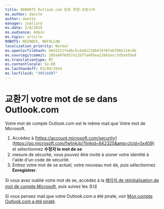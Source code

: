 ```yaml
---
title: 8000075 Outlook.com 암호 변경-프랑스어
ms.author: daeite
author: daeite
manager: joallard
ms.date: 3/8/2019
ms.audience: Admin
ms.topic: article
ROBOTS: NOINDEX, NOFOLLOW
localization_priority: Normal
ms.openlocfilehash: b0d1311fe4bc5cda81210b67670fabf96b119c9b
ms.sourcegitcommit: 205e6076d57a11b77a495ea13841ecc7d5e9fda9
ms.translationtype: MT
ms.contentlocale: ko-KR
ms.lasthandoff: 03/09/2019
ms.locfileid: "30516987"
---
```

# <a name="changer-votre-mot-de-passe-dans-outlookcom"></a>교환기 votre mot de se dans Outlook.com

Votre mot de compte Outlook.com est le même mail.que Votre mot de Microsoft.

1. Accédez à [https://account.microsoft.com/security](https://go.microsoft.com/fwlink/p/?linkid=842325&amp;clcid=0x409) et sélectionnez **수정자 le mot de se**
2. mesure de sécurité, vous pouvez être invité à sioner votre identité à l'aide d'un code de sécurité.
3. Entrez votre mot de se actuel, votre nouveau mot de, puis sélectionnez **Enregistrer**.

Si vous avez oublié votre mot de se, accédez à la [페이지 de réinitialisation de mot de compte Microsoft](https://go.microsoft.com/fwlink/p/?linkid=841909), puis suivez les 초대

Si vous pensez mail.que votre Outlook.com a été piraté, voir [Mon compte Outlook.com a été piraté](https://support.office.com/fr-fr/article/mon-compte-outlook-com-a-été-piraté-35993ac5-ac2f-494e-aacb-5232dda453d8).